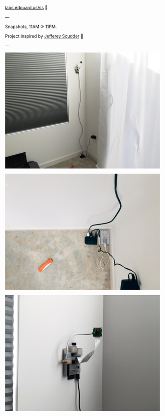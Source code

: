 [labs.édouard.us/ss](http://labs.edouard.us/ss/) :palm_tree:

—

Snapshots, 11AM ⟳ 11PM.

Project inspired by [Jefferey Scudder](http://ss.rey.sc/) :bookmark:

—

![Total Setup](rpi-ss1.JPG)

![Power Setup and mystery Spark board](rpi-ss2.JPG)

![Case and Camera](rpi-ss3.JPG)

